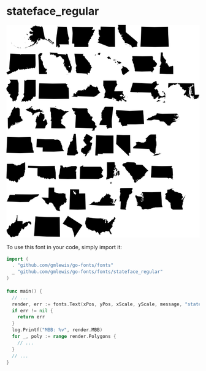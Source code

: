 # stateface_regular

![stateface_regular](stateface_regular.png)

To use this font in your code, simply import it:

```go
import (
  . "github.com/gmlewis/go-fonts/fonts"
  _ "github.com/gmlewis/go-fonts/fonts/stateface_regular"
)

func main() {
  // ...
  render, err := fonts.Text(xPos, yPos, xScale, yScale, message, "stateface_regular", Center)
  if err != nil {
    return err
  }
  log.Printf("MBB: %v", render.MBB)
  for _, poly := range render.Polygons {
    // ...
  }
  // ...
}
```
